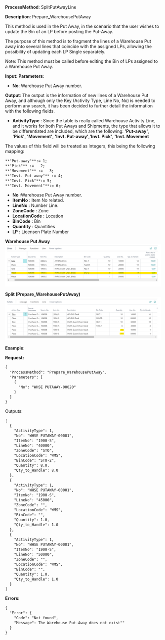 **ProcessMethod**: SplitPutAwayLine

**Description**:
Prepare_WarehousePutAway

This method is used in the Put Away, in the scenario that the user wishes to update the Bin of an LP before posting the Put-Away.

The purpose of this method is to fragment the lines of a Warehouse Put away into several lines that coincide with the assigned LPs, allowing the possibility of updating each LP Single separately.

Note: This method must be called before editing the Bin of LPs assigned to a Warehouse Put Away.

**Input**:
**Parameters**: 
-	**No**: Warehouse Put Away number.

**Output**:  The output is the information of new lines of a Warehouse Put Away, and although only the Key (Activity Type, Line No, No) is needed to perform any search, it has been decided to further detail the information with the following fields.

-	**ActivityType** : Since the table is really called Warehouse Activity Line, and it works for both Put Aways and Shipments, the type that allows it to be differentiated are included, which are the following:
**'Put-away'**, **'Pick'**, **'Movement'**, **'Invt. Put-away'**,**'Invt. Pick'**, 
**'Invt. Movement**

The values of this field will be treated as Integers, this being the following mapping:

```
**"Put-away"**:= 1;
**"Pick"** :=   2;
**"Movement"** :=   3; 
**"Invt. Put-away"** := 4; 
**"Invt. Pick"**:= 5; 
**"Invt. Movement"**:= 6;
```


-	**No** :Warehouse Put Away number.
-	**ItemNo** : Item No related.
-	**LineNo** : Number  Line.
-	**ZoneCode** : Zone
-	**LocationCode** : Location
-	**BinCode** : Bin
-	**Quantity** : Quantities
-	**LP** : Licensen Plate Number
 
**Warehouse Put Away**
![image.png](/.attachments/image-73b97d81-a12a-4952-bb95-563bb80607a6.png)

**Split (Prepare_WarehousePutAway)**
![image.png](/.attachments/image-b2861d37-f2de-42dd-8a48-8432ded0bff9.png)


**Example**:

**Request:**

```
{
  "ProcessMethod": "Prepare_WarehousePutAway",
  "Parameters": [
    {
      "No": "WHSE PUTAWAY-00020"
    }
  ]
}
```

Outputs:

```
[
  {
    "ActivityType": 1,
    "No": "WHSE PUTAWAY-00001",
    "ItemNo": "1900-S",
    "LineNo": "40000",
    "ZoneCode": "STO",
    "LocationCode": "WMS",
    "BinCode": "STO-2",
    "Quantity": 8.0,
    "Qty_to_Handle": 8.0
  },
  {
    "ActivityType": 1,
    "No": "WHSE PUTAWAY-00001",
    "ItemNo": "1900-S",
    "LineNo": "45000",
    "ZoneCode": "",
    "LocationCode": "WMS",
    "BinCode": "",
    "Quantity": 1.0,
    "Qty_to_Handle": 1.0
  },
  {
    "ActivityType": 1,
    "No": "WHSE PUTAWAY-00001",
    "ItemNo": "1900-S",
    "LineNo": "50000",
    "ZoneCode": "",
    "LocationCode": "WMS",
    "BinCode": "",
    "Quantity": 1.0,
    "Qty_to_Handle": 1.0
  }
]
```

**Errors**:

```
{
  "Error": {
    "Code": "Not found",
    "Message": The Warehouse Put-Away does not exist""
  }
}
```

